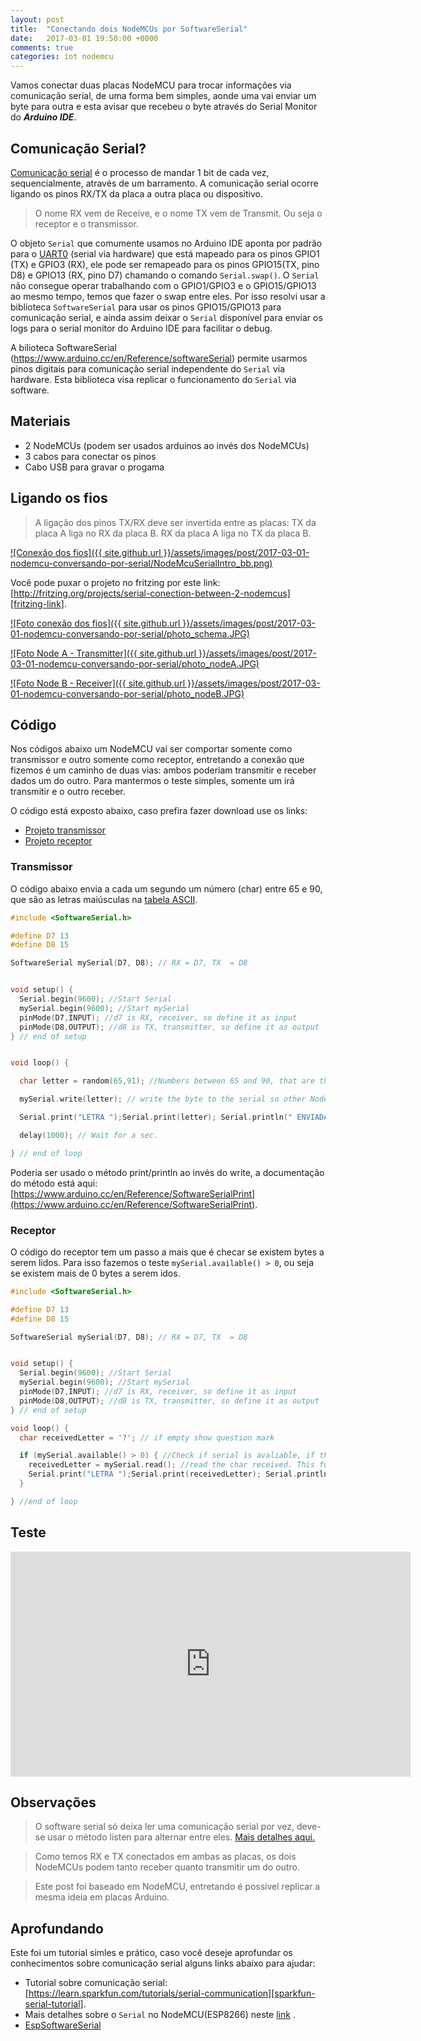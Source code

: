 ```yaml
---
layout: post
title:  "Conectando dois NodeMCUs por SoftwareSerial"
date:   2017-03-01 19:50:00 +0000
comments: true
categories: iot nodemcu
---
```


Vamos conectar duas placas NodeMCU para trocar informações via comunicação
serial, de uma forma bem simples, aonde uma vai enviar um byte para outra e
esta avisar que recebeu o byte através do Serial Monitor do ___Arduino IDE___.

## [](#com-serial)Comunicação Serial?

[Comunicação serial][com-serial] é o processo de mandar 1 bit de cada vez,
sequencialmente, através de um barramento. A comunicação serial ocorre ligando
os pinos RX/TX da placa a outra placa ou dispositivo.

> O nome RX vem de Receive, e o nome TX vem de Transmit. Ou seja o receptor e o transmissor.

O objeto `Serial` que comumente usamos no Arduino IDE aponta por padrão para o [UART0][uart] (serial via hardware) que está mapeado para os pinos  GPIO1 (TX) e GPIO3 (RX), ele pode ser remapeado para os pinos GPIO15(TX, pino D8) e GPIO13 (RX, pino D7) chamando o comando `Serial.swap()`. O `Serial` não consegue operar trabalhando com o GPIO1/GPIO3 e o GPIO15/GPIO13 ao mesmo tempo, temos que fazer o swap entre eles. Por isso resolvi usar a biblioteca `SoftwareSerial` para usar os pinos GPIO15/GPIO13 para comunicação serial, e ainda assim deixar o `Serial` disponível para enviar os logs para o serial monitor do Arduino IDE para facilitar o debug.

A bilioteca SoftwareSerial (https://www.arduino.cc/en/Reference/softwareSerial) permite usarmos pinos digitais para comunicação serial independente do `Serial` via hardware. Esta biblioteca visa replicar o funcionamento do `Serial` via software.


## [](#materiais)Materiais

*   2 NodeMCUs (podem ser usados arduinos ao invés dos NodeMCUs)
*   3 cabos para conectar os pinos
*   Cabo USB para gravar o progama

## [](#fios)Ligando os fios

> A ligação dos pinos TX/RX deve ser invertida entre as placas:
> TX da placa A liga no RX da placa B.
> RX da placa A liga no TX da placa B.

[![Conexão dos fios]({{ site.github.url }}/assets/images/post/2017-03-01-nodemcu-conversando-por-serial/NodeMcuSerialIntro_bb.png)][schema_image]

Você pode puxar o projeto no fritzing por este link: [http://fritzing.org/projects/serial-conection-between-2-nodemcus][fritzing-link].

[![Foto conexão dos fios]({{ site.github.url }}/assets/images/post/2017-03-01-nodemcu-conversando-por-serial/photo_schema.JPG)][photo_schema3compact_link]

[![Foto Node A - Transmitter]({{ site.github.url }}/assets/images/post/2017-03-01-nodemcu-conversando-por-serial/photo_nodeA.JPG)][photo_nodeA]

[![Foto Node B - Receiver]({{ site.github.url }}/assets/images/post/2017-03-01-nodemcu-conversando-por-serial/photo_nodeB.JPG)][photo_nodeB]


## [](#codigo) Código

Nos códigos abaixo um NodeMCU vai ser comportar somente como transmissor e
outro somente como receptor, entretando a conexão que fizemos é um caminho de
duas vias: ambos poderiam transmitir e receber dados um do outro. Para
mantermos o teste simples, somente um irá transmitir e o outro receber.

O código está exposto abaixo, caso prefira fazer download use os links:

* [Projeto transmissor][project_transmitter]
* [Projeto receptor][project_receiver]

### [](#transmissor) Transmissor

O código abaixo envia a cada um segundo um número (char) entre 65 e 90, que são as letras maiúsculas na [tabela ASCII](https://www.arduino.cc/en/Reference/ASCIIchart).

```cpp
#include <SoftwareSerial.h>

#define D7 13
#define D8 15

SoftwareSerial mySerial(D7, D8); // RX = D7, TX  = D8


void setup() {
  Serial.begin(9600); //Start Serial
  mySerial.begin(9600); //Start mySerial
  pinMode(D7,INPUT); //d7 is RX, receiver, so define it as input
  pinMode(D8,OUTPUT); //d8 is TX, transmitter, so define it as output
} // end of setup


void loop() {

  char letter = random(65,91); //Numbers between 65 and 90, that are the upper case letters in ASCII table (https://www.arduino.cc/en/Reference/ASCIIchart).

  mySerial.write(letter); // write the byte to the serial so other NodeMCU can receive it.

  Serial.print("LETRA ");Serial.print(letter); Serial.println(" ENVIADA"); // Write on serial monitor which letter was sent.

  delay(1000); // Wait for a sec.

} // end of loop
```

Poderia ser usado o método print/println ao invés do write, a documentação do método está aqui: [https://www.arduino.cc/en/Reference/SoftwareSerialPrint](https://www.arduino.cc/en/Reference/SoftwareSerialPrint).

### [](#receptor) Receptor

O código do receptor tem um passo a mais que é checar se existem bytes a serem
lidos. Para isso fazemos o teste `mySerial.available() > 0`, ou seja se existem
mais de 0 bytes a serem idos.

```cpp
#include <SoftwareSerial.h>

#define D7 13
#define D8 15

SoftwareSerial mySerial(D7, D8); // RX = D7, TX  = D8


void setup() {
  Serial.begin(9600); //Start Serial
  mySerial.begin(9600); //Start mySerial
  pinMode(D7,INPUT); //d7 is RX, receiver, so define it as input
  pinMode(D8,OUTPUT); //d8 is TX, transmitter, so define it as output
} // end of setup

void loop() {
  char receivedLetter = '?'; // if empty show question mark

  if (mySerial.available() > 0) { //Check if serial is avaliable, if this check is not done you will read 'ÿ'
    receivedLetter = mySerial.read(); //read the char received. This function returns -1 if there is nothing to read.
    Serial.print("LETRA ");Serial.print(receivedLetter); Serial.println(" RECEBIDA"); // Write on serial monitor which letter was received.
  }

} //end of loop
```



## [](#teste) Teste

<iframe width="640" height="360" src="https://www.youtube.com/embed/FybyN0L4FOU" frameborder="0" allowfullscreen></iframe>  

## [](#observacoes) Observações

>  O software serial só deixa ler uma comunicação serial por vez, deve-se usar o método listen para alternar entre eles. [Mais detalhes aqui.](https://www.arduino.cc/en/Reference/SoftwareSerialListen)

> Como temos RX e TX conectados em ambas as placas, os dois NodeMCUs podem tanto receber quanto transmitir um do outro.

> Este post foi baseado em NodeMCU, entretando é possível replicar a mesma ideia em placas Arduino.


## [](#aprofundando) Aprofundando

Este foi um tutorial simles e prático, caso você deseje aprofundar os conhecimentos sobre comunicação serial alguns links abaixo para ajudar:

* Tutorial sobre comunicação serial: [https://learn.sparkfun.com/tutorials/serial-communication][sparkfun-serial-tutorial].
* Mais detalhes sobre o `Serial` no NodeMCU(ESP8266) neste [link][esp-serial] .
* [EspSoftwareSerial][espsoftwareserial]




[com-serial]: https://en.wikipedia.org/wiki/Serial_communication
[uart]: https://en.wikipedia.org/wiki/Universal_asynchronous_receiver/transmitter
[esp-serial]: https://github.com/esp8266/Arduino/blob/master/doc/reference.md#serial
[espsoftwareserial]:https://github.com/plerup/espsoftwareserial
[fritzing-link]:http://fritzing.org/projects/serial-conection-between-2-nodemcus
[photo_schema3compact_link]:{{site.github.url}}/assets/images/post/2017-03-01-nodemcu-conversando-por-serial/photo_schema.JPG
[photo_nodeA]:{{site.github.url}}/assets/images/post/2017-03-01-nodemcu-conversando-por-serial/photo_nodeA.JPG
[photo_nodeB]:{{site.github.url}}/assets/images/post/2017-03-01-nodemcu-conversando-por-serial/photo_nodeB.JPG
[schema_image]:{{site.github.url}}/assets/images/post/2017-03-01-nodemcu-conversando-por-serial/NodeMcuSerialIntro_bb.png
[project_transmitter]:{{site.github.url}}/assets/code/post/2017-03-01-nodemcu-conversando-por-serial/NodeAtransmitter.zip
[project_receiver]:{{site.github.url}}/assets/code/post/2017-03-01-nodemcu-conversando-por-serial/NodeBreceiver.zip
[sparkfun-serial-tutorial]:https://learn.sparkfun.com/tutorials/serial-communication
